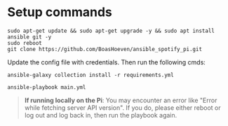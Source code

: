 # Setup commands
```
sudo apt-get update && sudo apt-get upgrade -y && sudo apt install ansible git -y
sudo reboot
git clone https://github.com/BoasHoeven/ansible_spotify_pi.git
```

Update the config file with credentials. Then run the following cmds:

```
ansible-galaxy collection install -r requirements.yml
```

```
ansible-playbook main.yml
```

> **If running locally on the Pi**: You may encounter an error like "Error while fetching server API version". If you do, please either reboot or log out and log back in, then run the playbook again.
